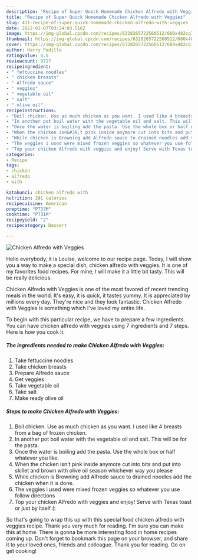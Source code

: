 ```yaml
---
description: "Recipe of Super Quick Homemade Chicken Alfredo with Veggies"
title: "Recipe of Super Quick Homemade Chicken Alfredo with Veggies"
slug: 411-recipe-of-super-quick-homemade-chicken-alfredo-with-veggies
date: 2022-01-07T03:24:03.516Z
image: https://img-global.cpcdn.com/recipes/6328265722560512/680x482cq70/chicken-alfredo-with-veggies-recipe-main-photo.jpg
thumbnail: https://img-global.cpcdn.com/recipes/6328265722560512/680x482cq70/chicken-alfredo-with-veggies-recipe-main-photo.jpg
cover: https://img-global.cpcdn.com/recipes/6328265722560512/680x482cq70/chicken-alfredo-with-veggies-recipe-main-photo.jpg
author: Harry Padilla
ratingvalue: 4.5
reviewcount: 9727
recipeingredient:
- " fettuccine noodles"
- " chicken breasts"
- " Alfredo sauce"
- " veggies"
- " vegetable oil"
- " salt"
- " olive oil"
recipeinstructions:
- "Boil chicken. Use as much chicken as you want. I used like 4 breasts from a bag of frozen chicken."
- "In another pot boil water with the vegetable oil and salt. This will be for the pasta."
- "Once the water is boiling add the pasta. Use the whole box or half whatever you like."
- "When the chicken isn&#39;t pink inside anymore cut into bits and put into skillet and brown with olive oil season whichever way you please"
- "While chicken is Browning add Alfredo sauce to drained noodles add the chicken when it is done."
- "The veggies i used were mixed frozen veggies so whatever you use follow directions"
- "Top your chicken Alfredo with veggies and enjoy! Serve with Texas toast or just by itself (:"
categories:
- Recipe
tags:
- chicken
- alfredo
- with

katakunci: chicken alfredo with 
nutrition: 281 calories
recipecuisine: American
preptime: "PT37M"
cooktime: "PT31M"
recipeyield: "2"
recipecategory: Dessert

---
```



![Chicken Alfredo with Veggies](https://img-global.cpcdn.com/recipes/6328265722560512/680x482cq70/chicken-alfredo-with-veggies-recipe-main-photo.jpg)

Hello everybody, it is Louise, welcome to our recipe page. Today, I will show you a way to make a special dish, chicken alfredo with veggies. It is one of my favorites food recipes. For mine, I will make it a little bit tasty. This will be really delicious.



Chicken Alfredo with Veggies is one of the most favored of recent trending meals in the world. It's easy, it is quick, it tastes yummy. It is appreciated by millions every day. They're nice and they look fantastic. Chicken Alfredo with Veggies is something which I've loved my entire life.


To begin with this particular recipe, we have to prepare a few ingredients. You can have chicken alfredo with veggies using 7 ingredients and 7 steps. Here is how you cook it.

<!--inarticleads1-->

##### The ingredients needed to make Chicken Alfredo with Veggies:

1. Take  fettuccine noodles
1. Take  chicken breasts
1. Prepare  Alfredo sauce
1. Get  veggies
1. Take  vegetable oil
1. Take  salt
1. Make ready  olive oil




<!--inarticleads2-->

##### Steps to make Chicken Alfredo with Veggies:

1. Boil chicken. Use as much chicken as you want. I used like 4 breasts from a bag of frozen chicken.
1. In another pot boil water with the vegetable oil and salt. This will be for the pasta.
1. Once the water is boiling add the pasta. Use the whole box or half whatever you like.
1. When the chicken isn&#39;t pink inside anymore cut into bits and put into skillet and brown with olive oil season whichever way you please
1. While chicken is Browning add Alfredo sauce to drained noodles add the chicken when it is done.
1. The veggies i used were mixed frozen veggies so whatever you use follow directions
1. Top your chicken Alfredo with veggies and enjoy! Serve with Texas toast or just by itself (:




So that's going to wrap this up with this special food chicken alfredo with veggies recipe. Thank you very much for reading. I'm sure you can make this at home. There is gonna be more interesting food in home recipes coming up. Don't forget to bookmark this page on your browser, and share it to your loved ones, friends and colleague. Thank you for reading. Go on get cooking!
